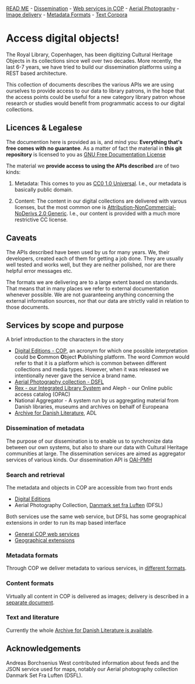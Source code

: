 [READ ME](README.md) - [Dissemination](oai-pmh.md) - [Web services in COP](cop-backend.md) - [Aerial Photography](geographic-data.md) - [Image delivery](image-delivery.md) - [Metadata Formats](metadata-formats.md) - [Text Corpora](text-corpora.md)

# Access digital objects!

The Royal Library, Copenhagen, has been digitizing Cultural Heritage
Objects in its collections since well over two decades. More recently,
the last 6-7 years, we have tried to build our dissemination platforms
using a REST based architecture.

This collection of documents describes the various APIs we are using
ourselves to provide access to our data to library patrons, in the
hope that the access points could be useful for a new category library
patron whose research or studies would benefit from programmatic access
to our digital collections.


## Licences & Legalese

The documention here is provided as is, and mind you: __Everything
that's free comes with no guarantee__. As a matter of fact the
material in __this git repository__ is licensed to you as 
[GNU Free Documentation License](LICENSE)

The material we __provide access to using the APIs described__ are of two kinds:

1. Metadata: This comes to you as [CC0 1.0 Universal](https://creativecommons.org/publicdomain/zero/1.0/). I.e.,
our metadata is basically public domain.

2. Content: The content in our digital collections are delivered with
varous licenses, but the most common one is
[Attribution-NonCommercial-NoDerivs 2.0 Generic](https://creativecommons.org/licenses/by-nc-nd/2.0/). I.e., our content is provided with a much more restrictive CC license.

## Caveats

The APIs described have been used by us for many years. We, their
developers, created each of them for getting a job done. They are
usually well tested and works well, but they are neither polished, nor are
there helpful error messages etc.

The formats we are delivering are to a large extent based on
standards. That means that in many places we refer to external
documentation whenever possible. We are not guaranteeing anything
concerning the external information sources, nor that our data are
strictly valid in relation to those documents.

## Services by scope and purpose

A brief introduction to the characters in the story

+ [Digital Editions - COP](http://www.kb.dk/editions/any/2009/jul/editions/en/), an acronym for which one possible interpretation could be **C**ommon **O**bject **P**ublishing platform. The word _Common_ would refer to that it is a platform which is common between different collections and media types. However, when it was released we intentionally never gave the service a brand name.
+ [Aerial Photography collection - DSFL](http://www.kb.dk/danmarksetfraluften/) 
+ [Rex - our Integrated Library System](http://rex.kb.dk/) and Aleph - our Online public access catalog (OPAC)
+ National Aggregator - A system run by us aggregating material from Danish libraries, museums and archives on behalf of Europeana
+ [Archive for Danish Literature](http://www.adl.dk/), ADL

### Dissemination of metadata

The purpose of our dissemination is to enable us to synchronize data
between our own systems, but also to share our data with Cultural
Heritage communities at large. The dissemination services are aimed as
aggregator services of various kinds. Our dissemination API is [OAI-PMH](oai-pmh.md)

### Search and retrieval

The metadata and objects in COP are accessible from two front ends 

+ [Digital Editions](http://www.kb.dk/editions/any/2009/jul/editions/en/)
+ Aerial Photography Collection, [Danmark set fra Luften](http://www.kb.dk/danmarksetfraluften/) (DFSL)

Both services use the same web service, but DFSL has some
geographical extensions in order to run its map based interface

+ [General COP web services](cop-backend.md)
+ [Geographical extensions](geographic-data.md)

### Metadata formats

Through COP we deliver metadata to various services, in [different
formats](metadata-formats.md).

### Content formats 

Virtually all content in COP is delivered as images; delivery is
described in a [separate document](image-delivery.md).

### Text and literature

Currently the whole [Archive for Danish Literature is available](text-corpora.md).

## Acknowledgements

Andreas Borchsenius West contributed information about feeds and the
JSON service used for maps, notably our Aerial photography collection
Danmark Set Fra Luften (DSFL).